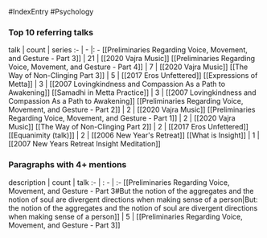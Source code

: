 #IndexEntry #Psychology

### Top 10 referring talks
talk | count | series
:- | - |: -
[[Preliminaries Regarding Voice, Movement, and Gesture - Part 3]] | 21 | [[2020 Vajra Music]]
[[Preliminaries Regarding Voice, Movement, and Gesture - Part 4]] | 7 | [[2020 Vajra Music]]
[[The Way of Non-Clinging Part 3]] | 5 | [[2017 Eros Unfettered]]
[[Expressions of Metta]] | 3 | [[2007 Lovingkindness and Compassion As a Path to Awakening]]
[[Samadhi in Metta Practice]] | 3 | [[2007 Lovingkindness and Compassion As a Path to Awakening]]
[[Preliminaries Regarding Voice, Movement, and Gesture - Part 2]] | 2 | [[2020 Vajra Music]]
[[Preliminaries Regarding Voice, Movement, and Gesture - Part 1]] | 2 | [[2020 Vajra Music]]
[[The Way of Non-Clinging Part 2]] | 2 | [[2017 Eros Unfettered]]
[[Equanimity (talk)]] | 2 | [[2006 New Year's Retreat]]
[[What is Insight]] | 1 | [[2007 New Years Retreat Insight Meditation]]

### Paragraphs with 4+ mentions
description | count | talk
:- | : - | :-
[[Preliminaries Regarding Voice, Movement, and Gesture - Part 3#But the notion of the aggregates and the notion of soul are divergent directions when making sense of a person\|But: the notion of the aggregates and the notion of soul are divergent directions when making sense of a person]] | 5 | [[Preliminaries Regarding Voice, Movement, and Gesture - Part 3]]

